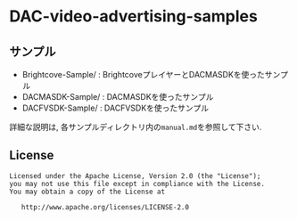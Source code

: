 # DAC-video-advertising-samples

## サンプル

- Brightcove-Sample/ : BrightcoveプレイヤーとDACMASDKを使ったサンプル
- DACMASDK-Sample/   : DACMASDKを使ったサンプル
- DACFVSDK-Sample/   : DACFVSDKを使ったサンプル

詳細な説明は, 各サンプルディレクトリ内の`manual.md`を参照して下さい.


## License

    Licensed under the Apache License, Version 2.0 (the "License");
    you may not use this file except in compliance with the License.
    You may obtain a copy of the License at

       http://www.apache.org/licenses/LICENSE-2.0
